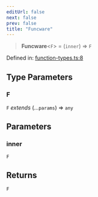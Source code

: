 ```yaml
---
editUrl: false
next: false
prev: false
title: "Funcware"
---
```


> **Funcware**\<`F`\> = (`inner`) => `F`

Defined in: [function-types.ts:8](https://github.com/WinstonFassett/matchina/blob/2d22b2187dda803854f54b63fe09d04bd833387d/src/function-types.ts#L8)

## Type Parameters

### F

`F` *extends* (...`params`) => `any`

## Parameters

### inner

`F`

## Returns

`F`
